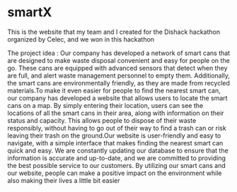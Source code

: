 # smartX
This is the website that my team and I created for the Dishack hackathon organized by Celec, and we won in this hackathon

The project idea :
Our company has developed a network of smart cans that are designed to make waste disposal convenient and easy for people on the go. These cans are equipped with advanced sensors that detect when they are full, and alert waste management personnel to empty them. Additionally, the smart cans are environmentally friendly, as they are made from recycled materials.To make it even easier for people to find the nearest smart can, our company has developed a website that allows users to locate the smart cans on a map. By simply entering their location, users can see the locations of all the smart cans in their area, along with information on their status and capacity. This allows people to dispose of their waste responsibly, without having to go out of their way to find a trash can or risk leaving their trash on the ground.Our website is user-friendly and easy to navigate, with a simple interface that makes finding the nearest smart can quick and easy. We are constantly updating our database to ensure that the information is accurate and up-to-date, and we are committed to providing the best possible service to our customers. By utilizing our smart cans and our website, people can make a positive impact on the environment while also making their lives a little bit easier
